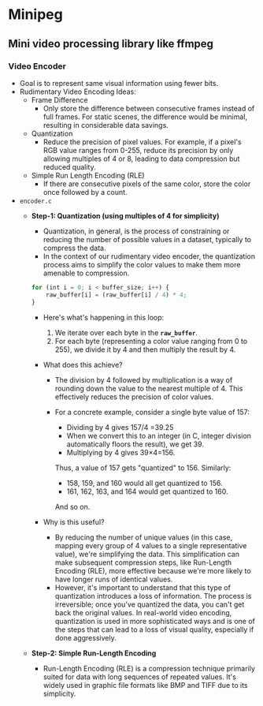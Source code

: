 # Minipeg
## Mini video processing library like ffmpeg

### Video Encoder
- Goal is to represent same visual information using fewer bits.
- Rudimentary Video Encoding Ideas:
    - Frame Difference
        - Only store the difference between consecutive frames instead of full frames. For static scenes, the difference would be minimal, resulting in considerable data savings.
    - Quantization
        - Reduce the precision of pixel values. For example, if a pixel's RGB value ranges from 0-255, reduce its precision by only allowing multiples of 4 or 8, leading to data compression but reduced quality.
    - Simple Run Length Encoding (RLE)
        - If there are consecutive pixels of the same color, store the color once followed by a count.
- `encoder.c`
    - **Step-1: Quantization (using multiples of 4 for simplicity)**
        - Quantization, in general, is the process of constraining or reducing the number of possible values in a dataset, typically to compress the data.
        - In the context of our rudimentary video encoder, the quantization process aims to simplify the color values to make them more amenable to compression.
        
        ```jsx
        for (int i = 0; i < buffer_size; i++) {
            raw_buffer[i] = (raw_buffer[i] / 4) * 4;
        }
        ```
        
        - Here's what's happening in this loop:
            1. We iterate over each byte in the **`raw_buffer`**.
            2. For each byte (representing a color value ranging from 0 to 255), we divide it by 4 and then multiply the result by 4.
        - What does this achieve?
            - The division by 4 followed by multiplication is a way of rounding down the value to the nearest multiple of 4. This effectively reduces the precision of color values.
            - For a concrete example, consider a single byte value of 157:
                - Dividing by 4 gives 157/4 =39.25
                - When we convert this to an integer (in C, integer division automatically floors the result), we get 39.
                - Multiplying by 4 gives 39×4=156.
                
                Thus, a value of 157 gets "quantized" to 156. Similarly:
                
                - 158, 159, and 160 would all get quantized to 156.
                - 161, 162, 163, and 164 would get quantized to 160.
                
                And so on.
                
        - Why is this useful?
            - By reducing the number of unique values (in this case, mapping every group of 4 values to a single representative value), we're simplifying the data. This simplification can make subsequent compression steps, like Run-Length Encoding (RLE), more effective because we're more likely to have longer runs of identical values.
            - However, it's important to understand that this type of quantization introduces a loss of information. The process is irreversible; once you've quantized the data, you can't get back the original values. In real-world video encoding, quantization is used in more sophisticated ways and is one of the steps that can lead to a loss of visual quality, especially if done aggressively.
    
    - **Step-2: Simple Run-Length Encoding**
        - Run-Length Encoding (RLE) is a compression technique primarily suited for data with long sequences of repeated values. It's widely used in graphic file formats like BMP and TIFF due to its simplicity.
